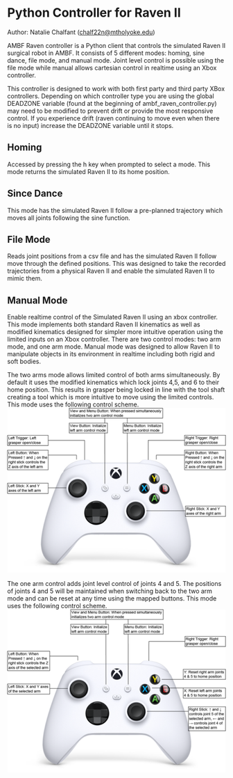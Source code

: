 # Python Controller for Raven II
Author: Natalie Chalfant (chalf22n@mtholyoke.edu)

AMBF Raven controller is a Python client that controls the simulated Raven II surgical robot in AMBF. 
It consists of 5 different modes: homing, sine dance, file mode, and manual mode. Joint level control 
is possible using the file mode while manual allows cartesian control in realtime using an Xbox controller.

This controller is designed to work with both first party and third party XBox controllers. Depending on which
controller type you are using the global DEADZONE variable (found at the beginning of ambf_raven_controller.py) 
may need to be modified to prevent drift or provide the most responsive control. If you experience drift (raven
continuing to move even when there is no input) increase the DEADZONE variable until it stops.

## Homing
Accessed by pressing the h key when prompted to select a mode. This mode returns the simulated Raven II
to its home position.

## Since Dance
This mode has the simulated Raven II follow a pre-planned trajectory which moves all joints following 
the sine function.

## File Mode
Reads joint positions from a csv file and has the simulated Raven II follow move through the 
defined positions. This was designed to take the recorded trajectories from a physical Raven II and 
enable the simulated Raven II to mimic them. 

## Manual Mode
Enable realtime control of the Simulated Raven II using an xbox controller. This mode implements both
standard Raven II kinematics as well as modified kinematics designed for simpler more intuitive operation
using the limited inputs on an Xbox controller. There are two control modes: two arm mode, and one arm mode.
Manual mode was designed to allow Raven II to manipulate objects in its environment in realtime including 
both rigid and soft bodies.

The two arms mode allows limited control of both arms simultaneously. By default it uses the modified 
kinematics which lock joints 4,5, and 6 to their home position. This results in grasper being locked in 
line with the tool shaft creating a tool which is more intuitive to move using the limited controls. 
This mode uses the following control scheme.
<img src="images/two_arm_scheme.png" width="700" alt="two arm scheme"/>

The one arm control adds joint level control of joints 4 and 5. The positions of joints 4 and 5 will be
maintained when switching back to the two arm mode and can be reset at any time using the mapped buttons.
This mode uses the following control scheme.
<img src="images/one_arm_scheme.png" width="700" alt="one arm scheme"/>